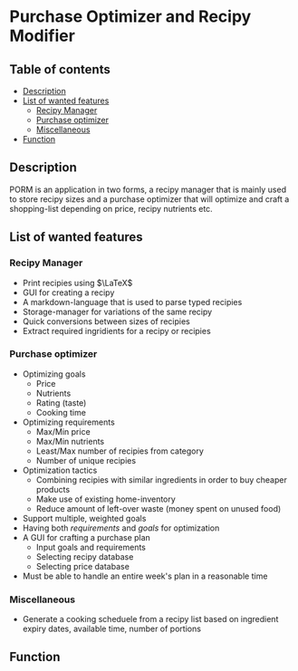 # **P**urchase **O**ptimizer and **R**ecipy **M**odifier <!-- omit in toc -->
## Table of contents <!-- omit in toc -->
- [Description](#description)
- [List of wanted features](#list-of-wanted-features)
  - [Recipy Manager](#recipy-manager)
  - [Purchase optimizer](#purchase-optimizer)
  - [Miscellaneous](#miscellaneous)
- [Function](#function)

## Description
PORM is an application in two forms, a recipy manager that is mainly used to store recipy sizes and a purchase optimizer that will optimize and craft a shopping-list depending on price, recipy nutrients etc.

## List of wanted features
### Recipy Manager
- Print recipies using $\LaTeX$
- GUI for creating a recipy
- A markdown-language that is used to parse typed recipies
- Storage-manager for variations of the same recipy
- Quick conversions between sizes of recipies
- Extract required ingridients for a recipy or recipies
    
### Purchase optimizer
- Optimizing goals
  - Price
  - Nutrients
  - Rating (taste)
  - Cooking time
- Optimizing requirements
  - Max/Min price
  - Max/Min nutrients
  - Least/Max number of recipies from category
  - Number of unique recipies
- Optimization tactics
  - Combining recipies with similar ingredients in order to buy cheaper products
  - Make use of existing home-inventory
  - Reduce amount of left-over waste (money spent on unused food)
- Support multiple, weighted goals
- Having both *requirements* and *goals* for optimization
- A GUI for crafting a purchase plan
  - Input goals and requirements
  - Selecting recipy database
  - Selecting price database
- Must be able to handle an entire week's plan in a reasonable time

### Miscellaneous
- Generate a cooking scheduele from a recipy list based on ingredient expiry dates, available time, number of portions
  
## Function